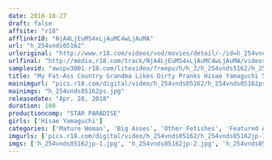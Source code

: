 ```yaml
---
date: 2018-10-27
draft: false
affsite: "r18"
afflinkr18: "NjA4LjEuMS4xLjAuMC4wLjAuMA"
url: "h_254vnds05162"
urloriginal: "http://www.r18.com/videos/vod/movies/detail/-/id=h_254vnds05162"
urlfinal: "http://media.r18.com/track/NjA4LjEuMS4xLjAuMC4wLjAuMA/videos/vod/movies/detail/-/id=h_254vnds05162"
samplevid: "awspv3001.r18.com/litevideo/freepv/h/h_2/h_254vnds5162/h_254vnds5162_dmb_w.mp4"
title: "My Fat-Ass Country Grandma Likes Dirty Pranks Hisae Yamaguchi 58 Years Old"
mainimgurl: "pics.r18.com/digital/video/h_254vnds05162/h_254vnds05162ps.jpg"
mainimgs: "h_254vnds05162ps.jpg"
releasedate: "Apr. 20, 2018"
duration: 108
productioncomp: "STAR PARADISE"
girls: ['Hisae Yamaguchi']
categories: ['Mature Woman', 'Big Asses', 'Other Fetishes', 'Featured Actress', 'Pranks', 'Sex Toys', 'Hi-Def']
imgurls: ['pics.r18.com/digital/video/h_254vnds05162/h_254vnds05162jp-1.jpg', 'pics.r18.com/digital/video/h_254vnds05162/h_254vnds05162jp-2.jpg', 'pics.r18.com/digital/video/h_254vnds05162/h_254vnds05162jp-3.jpg', 'pics.r18.com/digital/video/h_254vnds05162/h_254vnds05162jp-4.jpg', 'pics.r18.com/digital/video/h_254vnds05162/h_254vnds05162jp-5.jpg', 'pics.r18.com/digital/video/h_254vnds05162/h_254vnds05162jp-6.jpg', 'pics.r18.com/digital/video/h_254vnds05162/h_254vnds05162jp-7.jpg', 'pics.r18.com/digital/video/h_254vnds05162/h_254vnds05162jp-8.jpg', 'pics.r18.com/digital/video/h_254vnds05162/h_254vnds05162jp-9.jpg', 'pics.r18.com/digital/video/h_254vnds05162/h_254vnds05162jp-10.jpg', 'pics.r18.com/digital/video/h_254vnds05162/h_254vnds05162jp-11.jpg', 'pics.r18.com/digital/video/h_254vnds05162/h_254vnds05162jp-12.jpg', 'pics.r18.com/digital/video/h_254vnds05162/h_254vnds05162jp-13.jpg', 'pics.r18.com/digital/video/h_254vnds05162/h_254vnds05162jp-14.jpg', 'pics.r18.com/digital/video/h_254vnds05162/h_254vnds05162jp-15.jpg', 'pics.r18.com/digital/video/h_254vnds05162/h_254vnds05162jp-16.jpg', 'pics.r18.com/digital/video/h_254vnds05162/h_254vnds05162jp-17.jpg', 'pics.r18.com/digital/video/h_254vnds05162/h_254vnds05162jp-18.jpg', 'pics.r18.com/digital/video/h_254vnds05162/h_254vnds05162jp-19.jpg', 'pics.r18.com/digital/video/h_254vnds05162/h_254vnds05162jp-20.jpg']
imgs: ['h_254vnds05162jp-1.jpg', 'h_254vnds05162jp-2.jpg', 'h_254vnds05162jp-3.jpg', 'h_254vnds05162jp-4.jpg', 'h_254vnds05162jp-5.jpg', 'h_254vnds05162jp-6.jpg', 'h_254vnds05162jp-7.jpg', 'h_254vnds05162jp-8.jpg', 'h_254vnds05162jp-9.jpg', 'h_254vnds05162jp-10.jpg', 'h_254vnds05162jp-11.jpg', 'h_254vnds05162jp-12.jpg', 'h_254vnds05162jp-13.jpg', 'h_254vnds05162jp-14.jpg', 'h_254vnds05162jp-15.jpg', 'h_254vnds05162jp-16.jpg', 'h_254vnds05162jp-17.jpg', 'h_254vnds05162jp-18.jpg', 'h_254vnds05162jp-19.jpg', 'h_254vnds05162jp-20.jpg']
---
```

